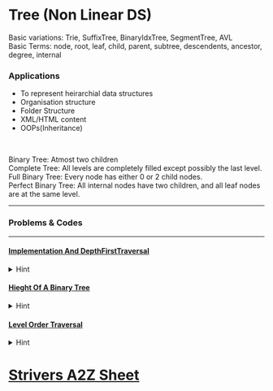 # Tree (Non Linear DS)


Basic variations: 
Trie, SuffixTree, BinaryIdxTree, SegmentTree, AVL <br>
Basic Terms:
node, root, leaf, child, parent, subtree, descendents, ancestor, degree, internal <br>


### Applications
 - To represent heirarchial data structures
 - Organisation structure
 - Folder Structure
 - XML/HTML content
 - OOPs(Inheritance)


<br>


Binary Tree: Atmost two children <br>
Complete Tree: All levels are completely filled except possibly the last level. <br>
Full Binary Tree: Every node has either 0 or 2 child nodes. <br>
Perfect Binary Tree: All internal nodes have two children, and all leaf nodes are at the same level. <br>

---
### Problems & Codes
---


#### [Implementation And DepthFirstTraversal](Tree/DephtFirstTraversal.cpp)
<details>
<summary>Hint</summary>

    
    struct Node{
        int data;
        Node* left
        Node* right

        Node(){
            data = 0;
            left = right = NULL;
        }

    };



    preOrder: root left right
    inOrder: left root right
    postOrder: left right root



</details>

#### [Hieght Of A Binary Tree](Tree/HeightOfBinTree.cpp)
<details>
<summary>Hint</summary>

    1+max(hieght of left subtree, height of rightsubtree) using recursion
    if(root == NULL)return 0;


</details>

#### [Level Order Traversal](Tree/LevelOrderTraversal.cpp)
<details>
<summary>Hint</summary>

    
    TC O(N)  AS->O(w) width of tree
    Use Queue data structure 
    queue ki current size current level ke no of elements bata degi uska use krke 
    utne elements ko pop(print) krke unke childs ko queue me daal do jab tak queue khali n ho jaye



</details>


# [Strivers A2Z Sheet](https://takeuforward.org/strivers-a2z-dsa-course/strivers-a2z-dsa-course-sheet-2)





